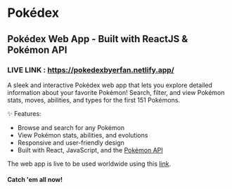 # Pokédex
## Pokédex Web App - Built with ReactJS & Pokémon API

### LIVE LINK : https://pokedexbyerfan.netlify.app/

 A sleek and interactive Pokédex web app that lets you explore detailed information about your favorite Pokémon! Search, filter, and view Pokémon stats, moves, abilities, and types for the first 151 Pokémons.

✨ Features:
- Browse and search for any Pokémon
- View Pokémon stats, abilities, and evolutions
- Responsive and user-friendly design
- Built with React, JavaScript, and the [Pokémon API](https://pokeapi.co/)

The web app is live to be used worldwide using this [link](https://pokedexbyerfan.netlify.app/).

#### Catch 'em all now! 
